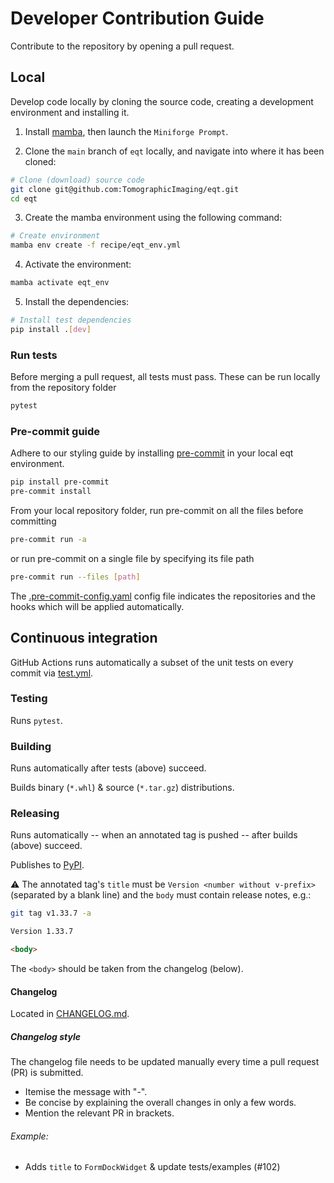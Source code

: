 # Developer Contribution Guide
Contribute to the repository by opening a pull request.

## Local
Develop code locally by cloning the source code, creating a development environment and installing it.

1. Install [mamba](https://mamba.readthedocs.io/en/latest/installation.html), then launch the `Miniforge Prompt`.

2. Clone the `main` branch of `eqt` locally, and navigate into where it has been cloned:

```sh
# Clone (download) source code
git clone git@github.com:TomographicImaging/eqt.git
cd eqt
```

3. Create the mamba environment using the following command:

```sh
# Create environment
mamba env create -f recipe/eqt_env.yml
```

4. Activate the environment:

```sh
mamba activate eqt_env
```

5. Install the dependencies:

```sh
# Install test dependencies
pip install .[dev]
```

### Run tests
Before merging a pull request, all tests must pass. These can be run locally from the repository folder
```sh
pytest
```
### Pre-commit guide
Adhere to our styling guide by installing [pre-commit](https://pre-commit.com) in your local eqt environment.
```sh
pip install pre-commit
pre-commit install
```
From your local repository folder, run pre-commit on all the files before committing
```sh
pre-commit run -a
```
or run pre-commit on a single file by specifying its file path
```sh
pre-commit run --files [path]
```
The [.pre-commit-config.yaml](./.pre-commit-config.yaml) config file indicates the repositories and the hooks which will be applied automatically.

## Continuous integration

GitHub Actions runs automatically a subset of the unit tests on every commit via [test.yml](.github/workflows/test.yml).

### Testing

Runs `pytest`.

### Building

Runs automatically after tests (above) succeed.

Builds binary (`*.whl`) & source (`*.tar.gz`) distributions.

### Releasing

Runs automatically -- when an annotated tag is pushed -- after builds (above) succeed.

Publishes to [PyPI](https://pypi.org/project/eqt).

:warning: The annotated tag's `title` must be `Version <number without v-prefix>` (separated by a blank line) and the `body` must contain release notes, e.g.:

```sh
git tag v1.33.7 -a
```

```md
Version 1.33.7

<body>
```

The `<body>` should be taken from the changelog (below).

#### Changelog
Located in [CHANGELOG.md](./CHANGELOG.md).

##### Changelog style
The changelog file needs to be updated manually every time a pull request (PR) is submitted.
- Itemise the message with "-".
- Be concise by explaining the overall changes in only a few words.
- Mention the relevant PR in brackets.

###### Example:
- Adds `title` to `FormDockWidget` & update tests/examples (#102)
